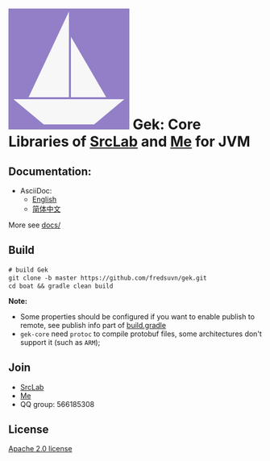 # ![](logo.svg) Gek: Core Libraries of [SrcLab](https://github.com/srclab-projects) and [Me](https://github.com/fredsuvn) for JVM

## Documentation:

- AsciiDoc:
  * [English](docs/DOCUMENTATION_en.adoc)
  * [简体中文](docs/DOCUMENTATION_zh.adoc)

More see [docs/](docs/)

## Build

```shell
# build Gek
git clone -b master https://github.com/fredsuvn/gek.git
cd boat && gradle clean build
```

**Note:**

* Some properties should be configured if you want to enable publish to remote, see publish info part
  of [build.gradle](build.gradle)
* `gek-core` need `protoc` to compile protobuf files, some architectures don't support it (such as `ARM`);

## Join

* [SrcLab](https://github.com/srclab-projects)
* [Me](https://github.com/fredsuvn)
* QQ group: 566185308

## License

[Apache 2.0 license][license]

[license]: https://www.apache.org/licenses/LICENSE-2.0.html
